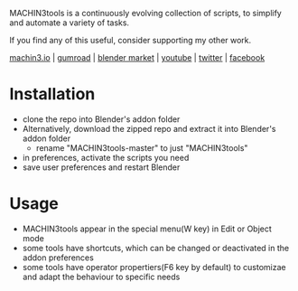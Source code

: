 MACHIN3tools is a continuously evolving collection of scripts, to simplify and automate a variety of tasks.

If you find any of this useful, consider supporting my other work.

[machin3.io](https://machin3.io) | [gumroad](https://gumroad.com/machin3) | [blender market](https://blendermarket.com/creators/machin3) | [youtube](https://www.youtube.com/channel/UC4yaFzFDILd2yAqOWRuLOvA/videos) | [twitter](https://twitter.com/machin3io) | [facebook](https://www.facebook.com/MACHIN3-1735915690014923)


# Installation

* clone the repo into Blender's addon folder
* Alternatively, download the zipped repo and extract it into Blender's addon folder
    * rename "MACHIN3tools-master" to just "MACHIN3tools"
* in preferences, activate the scripts you need
* save user preferences and restart Blender

# Usage

* MACHIN3tools appear in the special menu(W key) in Edit or Object mode
* some tools have shortcuts, which can be changed or deactivated in the addon preferences
* some tools have operator propertiers(F6 key by default) to customizae and adapt the behaviour to specific needs
